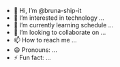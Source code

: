 - 👋 Hi, I’m @bruna-ship-it
- 👀 I’m interested in technology ...
- 🌱 I’m currently learning schedule ...
- 💞️ I’m looking to collaborate on ...
- 📫 How to reach me ...
- 😄 Pronouns: ...
- ⚡ Fun fact: ...

<!---
bruna-ship-it/bruna-ship-it is a ✨ special ✨ repository because its `README.md` (this file) appears on your GitHub profile.
You can click the Preview link to take a look at your changes.
--->
